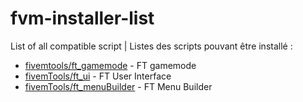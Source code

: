 # fvm-installer-list
List of all compatible script | Listes des scripts pouvant être installé : 
- [fivemtools/ft_gamemode](https://github.com/FivemTools/ft_gamemode) - FT gamemode
- [fivemTools/ft_ui](https://github.com/FivemTools/ft_ui) - FT User Interface
- [fivemTools/ft_menuBuilder](https://github.com/FivemTools/ft_menuBuilder) - FT Menu Builder
